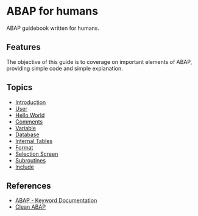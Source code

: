 # ABAP for humans

ABAP guidebook written for humans. 

## Features

The objective of this guide is to coverage on important elements of ABAP, providing simple code and simple explanation.

## Topics

- [Introduction](guide/intro.md)
- [User](guide/user.md)
- [Hello World](guide/helloworld.abap)
- [Comments](guide/comments.abap)
- [Variable](guide/var.abap)
- [Database](guide/database.abap)
- [Internal Tables](guide/internaltables.abap)
- [Format](guide/format.abap)
- [Selection Screen](guide/selectionscreen.abap)
- [Subroutines](guide/subroutines.abap)
- [Include](guide/include.abap)

## References

- [ABAP - Keyword Documentation](https://help.sap.com/doc/abapdocu_latest_index_htm/latest/en-US/index.htm)
- [Clean ABAP](https://github.com/SAP/styleguides/blob/master/clean-abap/CleanABAP.md)